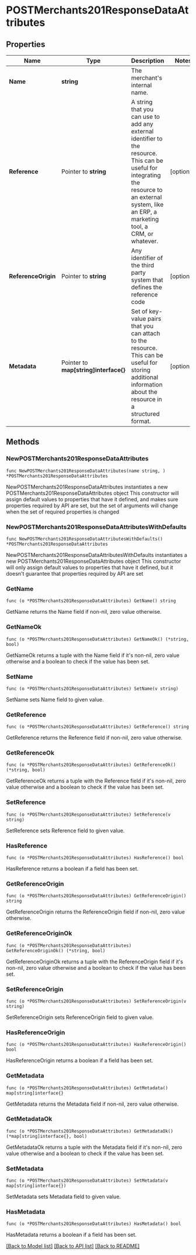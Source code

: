 # POSTMerchants201ResponseDataAttributes

## Properties

Name | Type | Description | Notes
------------ | ------------- | ------------- | -------------
**Name** | **string** | The merchant&#39;s internal name. | 
**Reference** | Pointer to **string** | A string that you can use to add any external identifier to the resource. This can be useful for integrating the resource to an external system, like an ERP, a marketing tool, a CRM, or whatever. | [optional] 
**ReferenceOrigin** | Pointer to **string** | Any identifier of the third party system that defines the reference code | [optional] 
**Metadata** | Pointer to **map[string]interface{}** | Set of key-value pairs that you can attach to the resource. This can be useful for storing additional information about the resource in a structured format. | [optional] 

## Methods

### NewPOSTMerchants201ResponseDataAttributes

`func NewPOSTMerchants201ResponseDataAttributes(name string, ) *POSTMerchants201ResponseDataAttributes`

NewPOSTMerchants201ResponseDataAttributes instantiates a new POSTMerchants201ResponseDataAttributes object
This constructor will assign default values to properties that have it defined,
and makes sure properties required by API are set, but the set of arguments
will change when the set of required properties is changed

### NewPOSTMerchants201ResponseDataAttributesWithDefaults

`func NewPOSTMerchants201ResponseDataAttributesWithDefaults() *POSTMerchants201ResponseDataAttributes`

NewPOSTMerchants201ResponseDataAttributesWithDefaults instantiates a new POSTMerchants201ResponseDataAttributes object
This constructor will only assign default values to properties that have it defined,
but it doesn't guarantee that properties required by API are set

### GetName

`func (o *POSTMerchants201ResponseDataAttributes) GetName() string`

GetName returns the Name field if non-nil, zero value otherwise.

### GetNameOk

`func (o *POSTMerchants201ResponseDataAttributes) GetNameOk() (*string, bool)`

GetNameOk returns a tuple with the Name field if it's non-nil, zero value otherwise
and a boolean to check if the value has been set.

### SetName

`func (o *POSTMerchants201ResponseDataAttributes) SetName(v string)`

SetName sets Name field to given value.


### GetReference

`func (o *POSTMerchants201ResponseDataAttributes) GetReference() string`

GetReference returns the Reference field if non-nil, zero value otherwise.

### GetReferenceOk

`func (o *POSTMerchants201ResponseDataAttributes) GetReferenceOk() (*string, bool)`

GetReferenceOk returns a tuple with the Reference field if it's non-nil, zero value otherwise
and a boolean to check if the value has been set.

### SetReference

`func (o *POSTMerchants201ResponseDataAttributes) SetReference(v string)`

SetReference sets Reference field to given value.

### HasReference

`func (o *POSTMerchants201ResponseDataAttributes) HasReference() bool`

HasReference returns a boolean if a field has been set.

### GetReferenceOrigin

`func (o *POSTMerchants201ResponseDataAttributes) GetReferenceOrigin() string`

GetReferenceOrigin returns the ReferenceOrigin field if non-nil, zero value otherwise.

### GetReferenceOriginOk

`func (o *POSTMerchants201ResponseDataAttributes) GetReferenceOriginOk() (*string, bool)`

GetReferenceOriginOk returns a tuple with the ReferenceOrigin field if it's non-nil, zero value otherwise
and a boolean to check if the value has been set.

### SetReferenceOrigin

`func (o *POSTMerchants201ResponseDataAttributes) SetReferenceOrigin(v string)`

SetReferenceOrigin sets ReferenceOrigin field to given value.

### HasReferenceOrigin

`func (o *POSTMerchants201ResponseDataAttributes) HasReferenceOrigin() bool`

HasReferenceOrigin returns a boolean if a field has been set.

### GetMetadata

`func (o *POSTMerchants201ResponseDataAttributes) GetMetadata() map[string]interface{}`

GetMetadata returns the Metadata field if non-nil, zero value otherwise.

### GetMetadataOk

`func (o *POSTMerchants201ResponseDataAttributes) GetMetadataOk() (*map[string]interface{}, bool)`

GetMetadataOk returns a tuple with the Metadata field if it's non-nil, zero value otherwise
and a boolean to check if the value has been set.

### SetMetadata

`func (o *POSTMerchants201ResponseDataAttributes) SetMetadata(v map[string]interface{})`

SetMetadata sets Metadata field to given value.

### HasMetadata

`func (o *POSTMerchants201ResponseDataAttributes) HasMetadata() bool`

HasMetadata returns a boolean if a field has been set.


[[Back to Model list]](../README.md#documentation-for-models) [[Back to API list]](../README.md#documentation-for-api-endpoints) [[Back to README]](../README.md)


